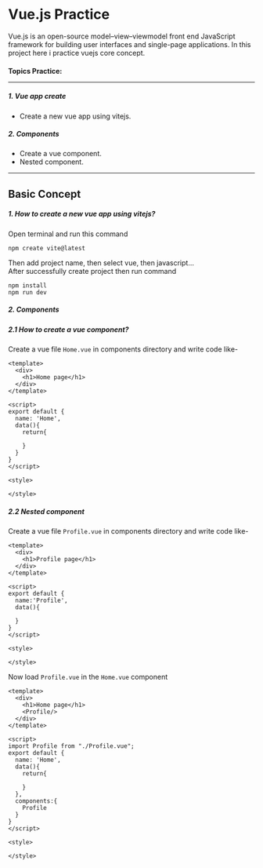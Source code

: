 # Vue.js Practice
 Vue.js is an open-source model–view–viewmodel front end JavaScript framework for building user interfaces and single-page applications. In this project here i practice vuejs core concept.

#### Topics Practice:  <hr>

##### 1. Vue app create
* Create a new vue app using vitejs.

##### 2. Components
* Create a vue component.
* Nested component.
<hr>

## Basic Concept
##### 1. How to create a new vue app using vitejs?
Open terminal and run this command
```
npm create vite@latest  
```
Then add project name, then select vue, then javascript... <br>
After successfully create project then run command
```
npm install 
npm run dev
```

##### 2. Components
##### 2.1 How to create a vue component?
Create a vue file ``` Home.vue ``` in components directory and write code like-<br>
```
<template>
  <div>
    <h1>Home page</h1>
  </div>
</template>

<script>
export default {
  name: 'Home',
  data(){
    return{

    }
  }
}
</script>

<style>

</style>
```
##### 2.2 Nested component
Create a vue file ``` Profile.vue ``` in components directory and write code like-<br>
```
<template>
  <div>
    <h1>Profile page</h1>
  </div>
</template>

<script>
export default {
  name:'Profile',
  data(){

  }
}
</script>

<style>

</style>
```
Now load ``` Profile.vue ``` in the ``` Home.vue ``` component
``` 
<template>
  <div>
    <h1>Home page</h1>
    <Profile/>
  </div>
</template>

<script>
import Profile from "./Profile.vue";
export default {
  name: 'Home',
  data(){
    return{

    }
  },
  components:{
    Profile
  }
}
</script>

<style>

</style>
```